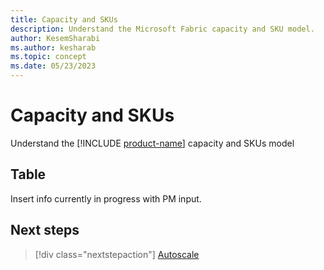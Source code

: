 ```yaml
---
title: Capacity and SKUs
description: Understand the Microsoft Fabric capacity and SKU model.
author: KesemSharabi
ms.author: kesharab
ms.topic: concept
ms.date: 05/23/2023
---
```


# Capacity and SKUs

Understand the [!INCLUDE [product-name](../includes/product-name.md)] capacity and SKUs model

## Table

Insert info currently in progress with PM input.

## Next steps

>[!div class="nextstepaction"]
>[Autoscale](autoscale.md)
